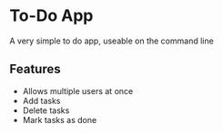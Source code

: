 # To-Do App
A very simple to do app, useable on the command line

## Features
- Allows multiple users at once
- Add tasks
- Delete tasks
- Mark tasks as done
